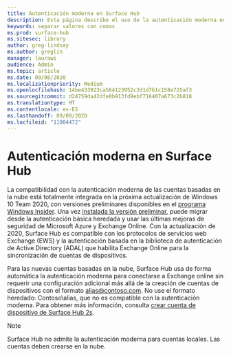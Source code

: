 ```yaml
---
title: Autenticación moderna en Surface Hub
description: Esta página describe el uso de la autenticación moderna en Surface Hub, en contraste con la autenticación básica heredada.
keywords: separar valores con comas
ms.prod: surface-hub
ms.sitesec: library
author: greg-lindsay
ms.author: greglin
manager: laurawi
audience: Admin
ms.topic: article
ms.date: 09/08/2020
ms.localizationpriority: Medium
ms.openlocfilehash: 14be433923ca564123952c2d1d7b1c158e725af3
ms.sourcegitcommit: d24759da42dfe0b913fd9ebf716407a673c2b818
ms.translationtype: MT
ms.contentlocale: es-ES
ms.lasthandoff: 09/09/2020
ms.locfileid: "11004472"
---
```

# Autenticación moderna en Surface Hub

La compatibilidad con la autenticación moderna de las cuentas basadas en la nube está totalmente integrada en la próxima actualización de Windows 10 Team 2020, con versiones preliminares disponibles en el [programa Windows Insider](https://insider.windows.com/). Una vez [instalada la versión preliminar](surface-hub-install-2020preview.md), puede migrar desde la autenticación básica heredada y usar las últimas mejoras de seguridad de Microsoft Azure y Exchange Online. Con la actualización de 2020, Surface Hub es compatible con los protocolos de servicios web Exchange (EWS) y la autenticación basada en la biblioteca de autenticación de Active Directory (ADAL) que habilita Exchange Online para la sincronización de cuentas de dispositivos.

Para las nuevas cuentas basadas en la nube, Surface Hub usa de forma automática la autenticación moderna para conectarse a Exchange online sin requerir una configuración adicional más allá de la creación de cuentas de dispositivos con el formato [alias@contoso.com](mailto:alias@contoso.com). No use el formato heredado: Contoso\alias, que no es compatible con la autenticación moderna. Para obtener más información, consulta [crear cuenta de dispositivo de Surface Hub 2s](https://docs.microsoft.com/surface-hub/surface-hub-2s-account).

> [!NOTE]
> Surface Hub no admite la autenticación moderna para cuentas locales. Las cuentas deben crearse en la nube.

